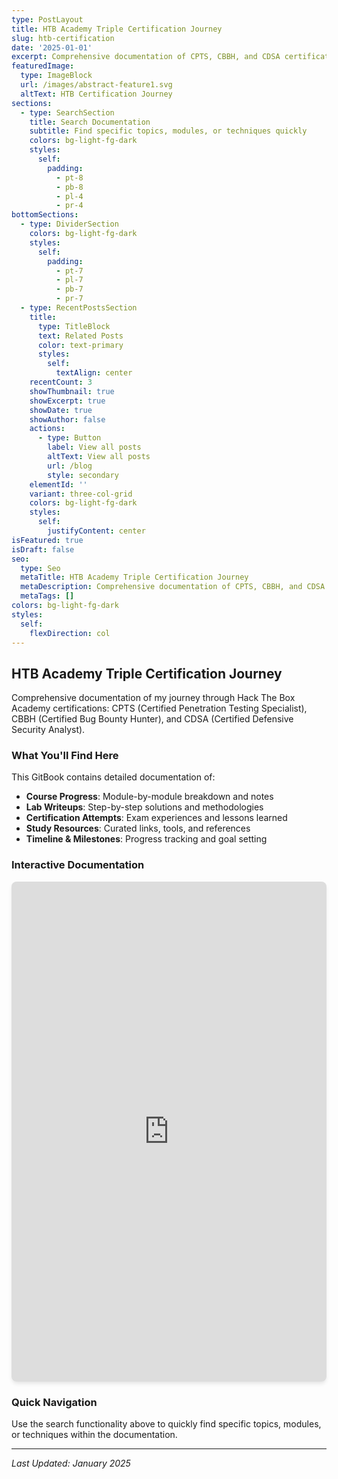 ```yaml
---
type: PostLayout
title: HTB Academy Triple Certification Journey
slug: htb-certification
date: '2025-01-01'
excerpt: Comprehensive documentation of CPTS, CBBH, and CDSA certification process
featuredImage:
  type: ImageBlock
  url: /images/abstract-feature1.svg
  altText: HTB Certification Journey
sections:
  - type: SearchSection
    title: Search Documentation
    subtitle: Find specific topics, modules, or techniques quickly
    colors: bg-light-fg-dark
    styles:
      self:
        padding:
          - pt-8
          - pb-8
          - pl-4
          - pr-4
bottomSections:
  - type: DividerSection
    colors: bg-light-fg-dark
    styles:
      self:
        padding:
          - pt-7
          - pl-7
          - pb-7
          - pr-7
  - type: RecentPostsSection
    title:
      type: TitleBlock
      text: Related Posts
      color: text-primary
      styles:
        self:
          textAlign: center
    recentCount: 3
    showThumbnail: true
    showExcerpt: true
    showDate: true
    showAuthor: false
    actions:
      - type: Button
        label: View all posts
        altText: View all posts
        url: /blog
        style: secondary
    elementId: ''
    variant: three-col-grid
    colors: bg-light-fg-dark
    styles:
      self:
        justifyContent: center
isFeatured: true
isDraft: false
seo:
  type: Seo
  metaTitle: HTB Academy Triple Certification Journey
  metaDescription: Comprehensive documentation of CPTS, CBBH, and CDSA certification process
  metaTags: []
colors: bg-light-fg-dark
styles:
  self:
    flexDirection: col
---
```


## HTB Academy Triple Certification Journey

Comprehensive documentation of my journey through Hack The Box Academy certifications: CPTS (Certified Penetration Testing Specialist), CBBH (Certified Bug Bounty Hunter), and CDSA (Certified Defensive Security Analyst).

### What You'll Find Here

This GitBook contains detailed documentation of:

- **Course Progress**: Module-by-module breakdown and notes
- **Lab Writeups**: Step-by-step solutions and methodologies
- **Certification Attempts**: Exam experiences and lessons learned
- **Study Resources**: Curated links, tools, and references
- **Timeline & Milestones**: Progress tracking and goal setting

### Interactive Documentation

<div class="gitbook-embed mt-8 mb-8">
  <iframe 
    src="https://your-space.gitbook.io/htb-academy-journey" 
    width="100%" 
    height="800px"
    style="border: none; border-radius: 8px; box-shadow: 0 4px 6px -1px rgba(0, 0, 0, 0.1);">
  </iframe>
</div>

### Quick Navigation

Use the search functionality above to quickly find specific topics, modules, or techniques within the documentation.

---

*Last Updated: January 2025*
